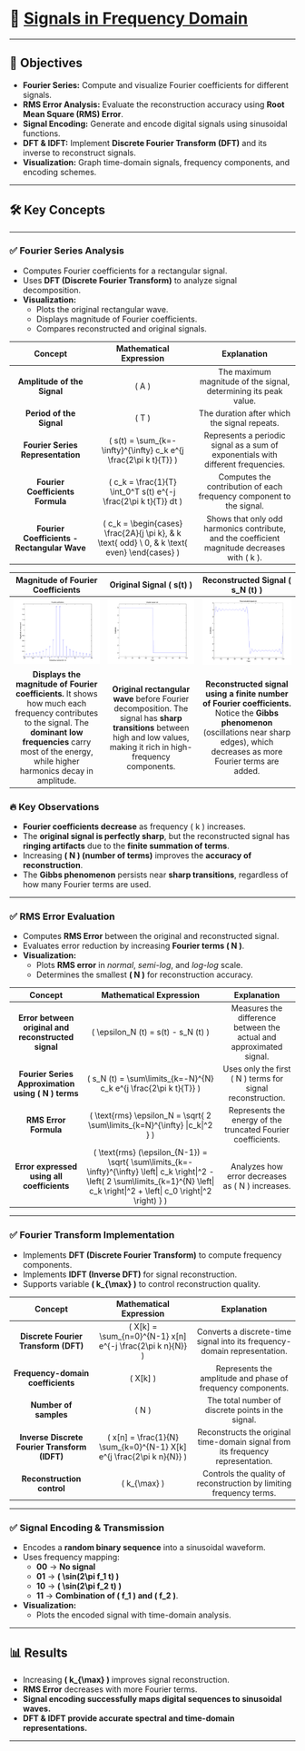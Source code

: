 # 🚀 [Signals in Frequency Domain](https://ocw.cs.pub.ro/courses/ps/labs_python/03)

---

## 📝 Objectives  

- **Fourier Series:** Compute and visualize Fourier coefficients for different signals.  
- **RMS Error Analysis:** Evaluate the reconstruction accuracy using **Root Mean Square (RMS) Error**.  
- **Signal Encoding:** Generate and encode digital signals using sinusoidal functions.  
- **DFT & IDFT:** Implement **Discrete Fourier Transform (DFT)** and its inverse to reconstruct signals.  
- **Visualization:** Graph time-domain signals, frequency components, and encoding schemes.  

---

## 🛠️ Key Concepts

---

### ✅ Fourier Series Analysis

- Computes Fourier coefficients for a rectangular signal.  
- Uses **DFT (Discrete Fourier Transform)** to analyze signal decomposition.  
- **Visualization:**  
  - Plots the original rectangular wave.  
  - Displays magnitude of Fourier coefficients.  
  - Compares reconstructed and original signals.  

| **Concept** | **Mathematical Expression** | **Explanation** |
|:----------:|:-------------------------:|:---------------:|
| **Amplitude of the Signal** | \( A \) | The maximum magnitude of the signal, determining its peak value. |
| **Period of the Signal** | \( T \) | The duration after which the signal repeats. |
| **Fourier Series Representation** | \( s(t) = \sum_{k=-\infty}^{\infty} c_k e^{j \frac{2\pi k t}{T}} \) | Represents a periodic signal as a sum of exponentials with different frequencies. |
| **Fourier Coefficients Formula** | \( c_k = \frac{1}{T} \int_0^T s(t) e^{-j \frac{2\pi k t}{T}} dt \) | Computes the contribution of each frequency component to the signal. |
| **Fourier Coefficients - Rectangular Wave** | \( c_k = \begin{cases} \frac{2A}{j \pi k}, & k \text{ odd} \\ 0, & k \text{ even} \end{cases} \) | Shows that only odd harmonics contribute, and the coefficient magnitude decreases with \( k \). |

| **Magnitude of Fourier Coefficients** | **Original Signal \( s(t) \)** | **Reconstructed Signal \( s_N (t) \)** |
|:------------------------------------:|:------------------------------:|:------------------------------:|
| ![Fourier Coefficients](img/coefficients.png) | ![Original Signal](img/original_signal.png) | ![Reconstructed Signal](img/reconstructed_signal.png) |
| **Displays the magnitude of Fourier coefficients.** It shows how much each frequency contributes to the signal. The **dominant low frequencies** carry most of the energy, while higher harmonics decay in amplitude. | **Original rectangular wave** before Fourier decomposition. The signal has **sharp transitions** between high and low values, making it rich in high-frequency components. | **Reconstructed signal using a finite number of Fourier coefficients.** Notice the **Gibbs phenomenon** (oscillations near sharp edges), which decreases as more Fourier terms are added. |

### 🔥 Key Observations

- **Fourier coefficients decrease** as frequency \( k \) increases.
- The **original signal is perfectly sharp**, but the reconstructed signal has **ringing artifacts** due to the **finite summation of terms**.
- Increasing **\( N \) (number of terms)** improves the **accuracy of reconstruction**.
- The **Gibbs phenomenon** persists near **sharp transitions**, regardless of how many Fourier terms are used.

---

### ✅ RMS Error Evaluation

- Computes **RMS Error** between the original and reconstructed signal.  
- Evaluates error reduction by increasing **Fourier terms \( N \)**.  
- **Visualization:**  
  - Plots **RMS error** in *normal*, *semi-log*, and *log-log* scale.  
  - Determines the smallest **\( N \)** for reconstruction accuracy.  

| **Concept** | **Mathematical Expression** | **Explanation** |
|:----------:|:--------------------------:|:---------------:|
| **Error between original and reconstructed signal** | \( \epsilon_N (t) = s(t) - s_N (t) \) | Measures the difference between the actual and approximated signal. |
| **Fourier Series Approximation using \( N \) terms** | \( s_N (t) = \sum\limits_{k=-N}^{N} c_k e^{j \frac{2\pi k t}{T}} \) | Uses only the first \( N \) terms for signal reconstruction. |
| **RMS Error Formula** | \( \text{rms} \epsilon_N = \sqrt{ 2 \sum\limits_{k=N}^{\infty} \|c_k\|^2 } \) | Represents the energy of the truncated Fourier coefficients. |
| **Error expressed using all coefficients** | \( \text{rms} (\epsilon_{N-1}) = \sqrt{ \sum\limits_{k=-\infty}^{\infty} \left\| c_k \right\|^2 - \left( 2 \sum\limits_{k=1}^{N} \left\| c_k \right\|^2 + \left\| c_0 \right\|^2 \right) } \) | Analyzes how error decreases as \( N \) increases. |

---

### ✅ Fourier Transform Implementation

- Implements **DFT (Discrete Fourier Transform)** to compute frequency components.  
- Implements **IDFT (Inverse DFT)** for signal reconstruction.  
- Supports variable **\( k_{\max} \)** to control reconstruction quality.  

| **Concept** | **Mathematical Expression** | **Explanation** |
|:----------:|:-------------------------:|:---------------:|
| **Discrete Fourier Transform (DFT)** | \( X[k] = \sum_{n=0}^{N-1} x[n] e^{-j \frac{2\pi k n}{N}} \) | Converts a discrete-time signal into its frequency-domain representation. |
| **Frequency-domain coefficients** | \( X[k] \) | Represents the amplitude and phase of frequency components. |
| **Number of samples** | \( N \) | The total number of discrete points in the signal. |
| **Inverse Discrete Fourier Transform (IDFT)** | \( x[n] = \frac{1}{N} \sum_{k=0}^{N-1} X[k] e^{j \frac{2\pi k n}{N}} \) | Reconstructs the original time-domain signal from its frequency representation. |
| **Reconstruction control** | \( k_{\max} \) | Controls the quality of reconstruction by limiting frequency terms. |

---

### ✅ Signal Encoding & Transmission

- Encodes a **random binary sequence** into a sinusoidal waveform.  
- Uses frequency mapping:  
  - **00** → **No signal**  
  - **01** → **\( \sin(2\pi f_1 t) \)**  
  - **10** → **\( \sin(2\pi f_2 t) \)**
  - **11** → **Combination of \( f_1 \) and \( f_2 \)**.  
- **Visualization:**  
  - Plots the encoded signal with time-domain analysis.  

---

## 📊 Results  

- Increasing **\( k_{\max} \)** improves signal reconstruction.  
- **RMS Error** decreases with more Fourier terms.  
- **Signal encoding successfully maps digital sequences to sinusoidal waves.**  
- **DFT & IDFT provide accurate spectral and time-domain representations.**  

---
